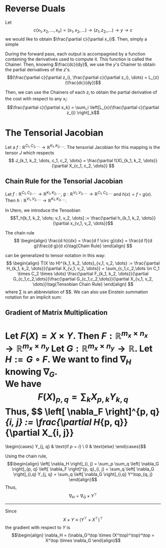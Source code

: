 #  Reverse Duals
Let 
$$c(x_1, x_2, \dots, x_n) = (x_1, x_2, \dots) \to (z_1, z_2, ,\dots) \to y \to c$$
we would like to obtain $\frac{\partial c}{\partial x_i}$. Then, simply a simple 

During the forward pass, each output is accompagnied by a function containing the derivatives used to compute it. This function is called the Chainer.
Then, knowing $\frac{dc}{dy}$, we use the $y$'s Chainer to obtain the partial derivatives of the $z$'s. 
$$(\frac{\partial c}{\partial z_i}, \frac{\partial c}{\partial z_i}, \dots) = L_{z}(\frac{dc}{dy})$$ 

Then, we can use the Chainers of each $z_i$ to obtain the partial derivative of the cost with respect to any $x_i$:
$$\frac{\partial c}{\partial x_k} = \sum_i \left[L_{x}(\frac{\partial c}{\partial z_i}) \right]_k$$


# The Tensorial Jacobian
Let a $f : \mathbb{R}^{C_1, C_2, \dots} \to \mathbb{R}^{K_1, K_2, \dots}$. The tensorial Jacobian for this mapping is the tensor $J$ which respects
$$
J_{k_1, k_2, \dots, c_1, c_2, \dots} = \frac{\partial f(X)_{k_1, k_2, \dots}}{\partial X_{c_1, c_2, \dots}}
$$

## Chain Rule for the Tensorial Jacobian
Let $f : \mathbb{R}^{C_1, C_2, \dots} \to \mathbb{R}^{K_1, K_2, \dots}$,
$g : \mathbb{R}^{V_1, V_2, \dots} \to \mathbb{R}^{C_1, C_2, \dots}$
and $h(x) = f \circ g (x)$. Then $h : \mathbb{R}^{V_1, V_2, \dots} \to \mathbb{R}^{K_1, K_2, \dots}$. 

In Utero, we introduce the Tensobian
$$Ṫ_h[k_1, k_2, \dots; v_1, v_2, \dots] := \frac{\partial h_{k_1, k_2, \dots}}{\partial x_{v_1, v_2, \dots}}$$

The chain rule
$$
\begin{align}
    \frac{d h}{dx} = \frac{d f \circ g}{dx} = \frac{d f}{d g}\frac{d g}{d x}\tag{Chain Rule}
\end{align}
$$

can be generalized to tensor notation in this way:
$$
\begin{align}
    Ṫ(X \to H)^{k_1, k_2, \dots}_{v_1, v_2, \dots}
    :=
    \frac{\partial H_{k_1, k_2, \dots}}{\partial X_{v_1, v_2, \dots}}
    = 
    \sum_{c_1,c_2,\dots \in C_1 \times C_2 \times \dots} \frac{\partial F_{k_1, k_2, \dots}}{\partial G_{c_1,c_2,\dots}}\frac{\partial G_{c_1,c_2,\dots}}{\partial X_{v_1, v_2, \dots}}\tag{Tensobian Chain Rule}
\end{align}
$$
where $\sum_{}$ is an abbreviation of $$. We can also use Einstein summation notation for an implicit sum:

## Gradient of Matrix Multiplication

Let $F(X) = X \times Y$. Then $F: \mathbb{R}^{m_x \times n_x} \to \mathbb{R}^{m_x \times n_y}$
Let $G : \mathbb{R}^{m_x \times n_y} \to \mathbb{R}$.
Let $H := G \circ F$. We want to find $\nabla_H$ knowing $\nabla_G$.  
We have $$F(X)_{p, q} = \sum_k X_{p, k} Y_{k, q}$$ 
Thus,
$$
\left[ \nabla_F \right]^{p, q}_{i, j}
:= 
\frac{\partial H_{p, q}}{\partial X_{i, j}}
=
\begin{cases}
Y_{j, q} & \text{if $p = i$} \\
0 & \text{else}
\end{cases}$$

Using the chain rule, 
$$\begin{align}
    \left[ \nabla_H \right]_{i, j}
    =
    \sum_p \sum_q \left[ \nabla_G \right]_{p, q} \left[ \nabla_F \right]^{p, q}_{i, j}
    =
    \sum_q \left[ \nabla_G \right]_{i,q} Y_{j, q}
    =
    \sum_q \left[ \nabla_G \right]_{i,q} Y^\top_{q, j}
\end{align}$$
Thus,
$$ \nabla_H = \nabla_G \times Y^\top $$

___
Since
$$X \times Y \equiv (Y^\top \times X^\top)^\top$$ 
the gradient with respect to $Y$ is 
$$\begin{align}
    \nabla_H
    =
    (\nabla_G^\top \times (X^\top)^\top)^\top
    =
    X^\top \times \nabla_G
\end{align}$$








